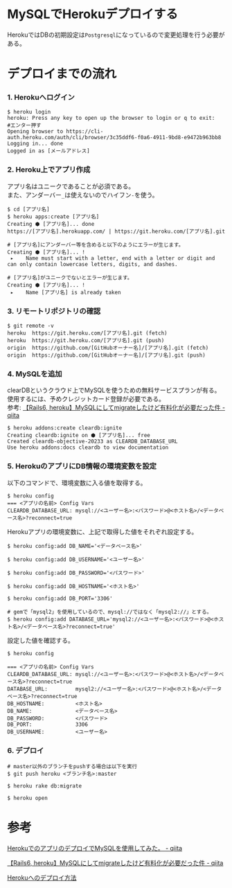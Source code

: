 # MySQLでHerokuデプロイする

HerokuではDBの初期設定は`Postgresql`になっているので変更処理を行う必要がある。

# デプロイまでの流れ

### 1. Herokuへログイン

```
$ heroku login
heroku: Press any key to open up the browser to login or q to exit:   #エンター押す
Opening browser to https://cli-auth.heroku.com/auth/cli/browser/3c35ddf6-f0a6-4911-9bd8-e9472b963bb8
Logging in... done
Logged in as [メールアドレス]
```

### 2. Heroku上でアプリ作成

アプリ名はユニークであることが必須である。  
また、アンダーバー`_`は使えないのでハイフン`-`を使う。  

```
$ cd [アプリ名]
$ heroku apps:create [アプリ名]
Creating ⬢ [アプリ名]... done
https://[アプリ名].herokuapp.com/ | https://git.heroku.com/[アプリ名].git

# [アプリ名]にアンダーバー等を含めると以下のようにエラーが生じます。
Creating ⬢ [アプリ名]... !
 ▸    Name must start with a letter, end with a letter or digit and can only contain lowercase letters, digits, and dashes.

# [アプリ名]がユニークでないとエラーが生じます。
Creating ⬢ [アプリ名]... !
 ▸    Name [アプリ名] is already taken
```

### 3. リモートリポジトリの確認

```
$ git remote -v
heroku  https://git.heroku.com/[アプリ名].git (fetch)
heroku  https://git.heroku.com/[アプリ名].git (push)
origin  https://github.com/[GitHubオーナー名]/[アプリ名].git (fetch)
origin  https://github.com/[GitHubオーナー名]/[アプリ名].git (push)
```

### 4. MySQLを追加

clearDBというクラウド上でMySQLを使うための無料サービスプランが有る。  
使用するには、予めクレジットカード登録が必要である。  
参考: [【Rails6, heroku】MySQLにしてmigrateしたけど有料化が必要だった件 - qiita](https://qiita.com/pharma_tech3/items/505b36e9bd3fc45afe65#heroku%E3%81%A7mysql%E3%82%92%E4%BD%BF%E3%81%88%E3%82%8B%E3%82%88%E3%81%86%E3%81%AB%E3%81%99%E3%82%8B)

```
$ heroku addons:create cleardb:ignite
Creating cleardb:ignite on ⬢ [アプリ名]... free
Created cleardb-objective-20233 as CLEARDB_DATABASE_URL
Use heroku addons:docs cleardb to view documentation
```

### 5. HerokuのアプリにDB情報の環境変数を設定

以下のコマンドで、環境変数に入る値を取得する。

```
$ heroku config
=== <アプリの名前> Config Vars
CLEARDB_DATABASE_URL: mysql://<ユーザー名>:<パスワード>@<ホスト名>/<データベース名>?reconnect=true
```
Herokuアプリの環境変数に、上記で取得した値をそれぞれ設定する。
```
$ heroku config:add DB_NAME='<データベース名>'

$ heroku config:add DB_USERNAME='<ユーザー名>'

$ heroku config:add DB_PASSWORD='<パスワード>'

$ heroku config:add DB_HOSTNAME='<ホスト名>'

$ heroku config:add DB_PORT='3306'

# gemで「mysql2」を使用しているので、mysql://ではなく「mysql2://」とする。
$ heroku config:add DATABASE_URL='mysql2://<ユーザー名>:<パスワード>@<ホスト名>/<データベース名>?reconnect=true'
```
設定した値を確認する。
```
$ heroku config

=== <アプリの名前> Config Vars
CLEARDB_DATABASE_URL: mysql://<ユーザー名>:<パスワード>@<ホスト名>/<データベース名>?reconnect=true
DATABASE_URL:         mysql2://<ユーザー名>:<パスワード>@<ホスト名>/<データベース名>?reconnect=true
DB_HOSTNAME:          <ホスト名>
DB_NAME:              <データベース名>
DB_PASSWORD:          <パスワード>
DB_PORT:              3306
DB_USERNAME:          <ユーザー名>
```

### 6. デプロイ

```
# master以外のブランチをpushする場合は以下を実行
$ git push heroku <ブランチ名>:master

$ heroku rake db:migrate

$ heroku open
```

# 参考

[HerokuでのアプリのデプロイでMySQLを使用してみた。 - qiita](https://qiita.com/Takao_/items/aeb3570b42a6aeb5461f)

[【Rails6, heroku】MySQLにしてmigrateしたけど有料化が必要だった件 - qiita](https://qiita.com/pharma_tech3/items/505b36e9bd3fc45afe65#heroku%E3%81%A7mysql%E3%82%92%E4%BD%BF%E3%81%88%E3%82%8B%E3%82%88%E3%81%86%E3%81%AB%E3%81%99%E3%82%8B)

[Herokuへのデプロイ方法](http://judo-engineer.blog.jp/archives/6853624.html)